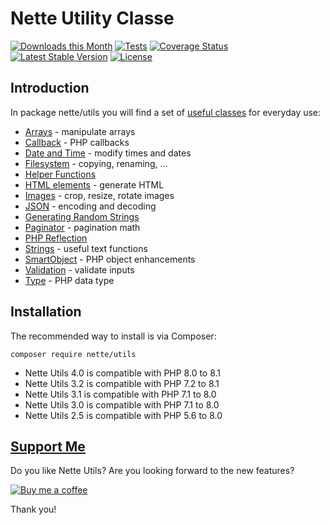 Nette Utility Classe
=====================

[![Downloads this Month](https://img.shields.io/packagist/dm/nette/utils.svg)](https://packagist.org/packages/nette/utils)
[![Tests](https://github.com/nette/utils/workflows/Tests/badge.svg?branch=master)](https://github.com/nette/utils/actions)
[![Coverage Status](https://coveralls.io/repos/github/nette/utils/badge.svg?branch=master)](https://coveralls.io/github/nette/utils?branch=master)
[![Latest Stable Version](https://poser.pugx.org/nette/utils/v/stable)](https://github.com/nette/utils/releases)
[![License](https://img.shields.io/badge/license-New%20BSD-blue.svg)](https://github.com/nette/utils/blob/master/license.md)


Introduction
------------

In package nette/utils you will find a set of [useful classes](https://doc.nette.org/utils) for everyday use:

- [Arrays](https://doc.nette.org/arrays) - manipulate arrays
- [Callback](https://doc.nette.org/callback) - PHP callbacks
- [Date and Time](https://doc.nette.org/datetime) - modify times and dates
- [Filesystem](https://doc.nette.org/filesystem) - copying, renaming, …
- [Helper Functions](https://doc.nette.org/helpers)
- [HTML elements](https://doc.nette.org/html-elements) - generate HTML
- [Images](https://doc.nette.org/images) - crop, resize, rotate images
- [JSON](https://doc.nette.org/json) - encoding and decoding
- [Generating Random Strings](https://doc.nette.org/random)
- [Paginator](https://doc.nette.org/paginator) - pagination math
- [PHP Reflection](https://doc.nette.org/reflection)
- [Strings](https://doc.nette.org/strings) - useful text functions
- [SmartObject](https://doc.nette.org/smartobject) - PHP object enhancements
- [Validation](https://doc.nette.org/validators) - validate inputs
- [Type](https://doc.nette.org/type) - PHP data type


Installation
------------

The recommended way to install is via Composer:

```
composer require nette/utils
```

- Nette Utils 4.0 is compatible with PHP 8.0 to 8.1
- Nette Utils 3.2 is compatible with PHP 7.2 to 8.1
- Nette Utils 3.1 is compatible with PHP 7.1 to 8.0
- Nette Utils 3.0 is compatible with PHP 7.1 to 8.0
- Nette Utils 2.5 is compatible with PHP 5.6 to 8.0

[Support Me](https://github.com/sponsors/dg)
--------------------------------------------

Do you like Nette Utils? Are you looking forward to the new features?

[![Buy me a coffee](https://files.nette.org/icons/donation-3.svg)](https://github.com/sponsors/dg)

Thank you!
